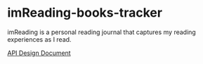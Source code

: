 # imReading-books-tracker
imReading is a personal reading journal that captures my reading experiences as I read.

[API Design Document](https://github.com/immarisabel/imReading-books-tracker/blob/main/Documentation/API-DESIGN-DOC.md)
